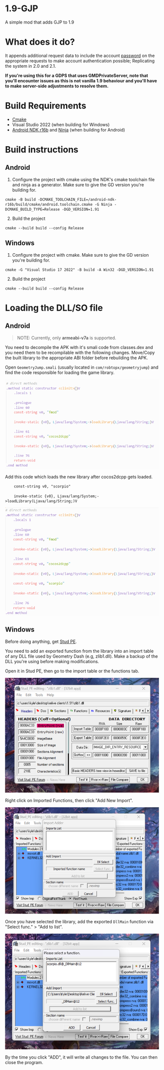 # 1.9-GJP
A simple mod that adds GJP to 1.9

# What does it do?
It appends additional request data to include the account [password](https://wyliemaster.github.io/gddocs/#/topics/gjp) on the appropriate requests to make account authentication possible; Replicating the system in 2.0 and 2.1.

**If you're using this for a GDPS that uses GMDPrivateServer, note that you'll encounter issues as this is not vanilla 1.9 behaviour and you'll have to make server-side adjustments to resolve them.**

# Build Requirements
- [Cmake](https://cmake.org/download/)
- Visual Studio 2022 (when building for Windows)
- [Android NDK r16b](https://github.com/android/ndk/wiki/Unsupported-Downloads#r16b) and [Ninja](https://ninja-build.org/) (when building for Android)

# Build instructions

## Android
1. Configure the project with cmake using the NDK's cmake toolchain file and ninja as a generator. Make sure to give the GD version you're building for.
```
cmake -B build -DCMAKE_TOOLCHAIN_FILE=/android-ndk-r16b/build/cmake/android.toolchain.cmake -G Ninja -DCMAKE_BUILD_TYPE=Release -DGD_VERSION=1.91
```
2. Build the project
```
cmake --build build --config Release
```

## Windows

1. Configure the project with cmake. Make sure to give the GD version you're building for.
```
cmake -G "Visual Studio 17 2022" -B build -A Win32 -DGD_VERSION=1.91
```
2. Build the project
```
cmake --build build --config Release
```

# Loading the DLL/SO file

## Android
> NOTE: Currently, only **armeabi-v7a** is supported.

You need to decompile the APK with it's smali code from classes.dex and you need them to be recompilable with the following changes. Move/Copy the built library to the appropriate ABI folder before rebuilding the APK.

Open `GeometryJump.smali` (usually located in `com/robtopx/geometryjump`) and find the code responsible for loading the game library.

![Loader code](images/loader-code.png)

Add this code which loads the new library after cocos2dcpp gets loaded.

```smali
    const-string v0, "scorpio"

    invoke-static {v0}, Ljava/lang/System;->loadLibrary(Ljava/lang/String;)V
```

![Loader code](images/loader-code-2.png)

## Windows

Before doing anything, get [Stud PE](https://www.cgsoftlabs.ro/studpe.html).

You need to add an exported function from the library into an import table of any DLL file used by Geometry Dash (e.g, zlib1.dll). Make a backup of the DLL you're using before making modifications.

Open it in Stud PE, then go to the import table or the functions tab.

![d](images/stud-pe.png)

Right click on Imported Functions, then click "Add New Import".

![d](images/stud-pe-2.png)

Once you have selected the library, add the exported `DllMain` function via "Select func." > "Add to list".

![d](images/stud-pe-3.png)

By the time you click "ADD", it will write all changes to the file. You can then close the program.
